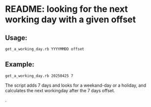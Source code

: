 # README: looking for the next working day with a given offset

## Usage:

~~~sh
get_a_working_day.rb YYYYMMDD offset
~~~

## Example:

~~~sh
get_a_working_day.rb 20250425 7
~~~

The script adds 7 days and looks for a weekand-day or a holiday,
and calculates the next workingday after the 7 days offset.


.
